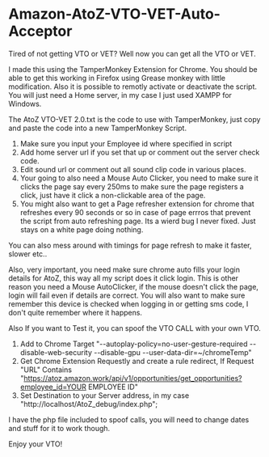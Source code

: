 # Amazon-AtoZ-VTO-VET-Auto-Acceptor
Tired of not getting VTO or VET? Well now you can get all the VTO or VET. 

I made this using the TamperMonkey Extension for Chrome. You should be able to get this working in Firefox using Grease monkey with little modification. 
Also it is possible to remotly activate or deactivate the script. You will just need a Home server, in my case I just used XAMPP for Windows.

The AtoZ VTO-VET 2.0.txt is the code to use with TamperMonkey, just copy and paste the code into a new TamperMonkey Script.

1. Make sure you input your Employee id where specified in script
2. Add home server url if you set that up or comment out the server check code.
3. Edit sound url or comment out all sound clip code in various places.
4. Your going to also need a Mouse Auto Clicker, you need to make sure it clicks the page say every 250ms to make sure the page registers a click,  just have it click a non-clickable area of the page.
5. You might also want to get a Page refresher extension for chrome that refreshes every 90 seconds or so in case of page errros that prevent the script from auto refreshing page. Its a wierd bug I never fixed. Just stays on a white page doing nothing.

You can also mess around with timings for page refresh to make it faster, slower etc..

Also, very important, you need make sure chrome auto fills your login details for AtoZ, this way all my script does it click login. This is other reason you need a Mouse AutoClicker, if the mouse doesn't click the page, login will fail even if details are correct. You will also want to make sure remember this device is checked when logging in or getting sms code, I don't quite remember where it happens.


Also If you want to Test it, you can spoof the VTO CALL with your own VTO. 
1. Add to Chrome Target "--autoplay-policy=no-user-gesture-required --disable-web-security --disable-gpu --user-data-dir=~/chromeTemp"
2. Get Chrome Extension Requestly and create a rule redirect, If Request "URL" Contains "https://atoz.amazon.work/api/v1/opportunities/get_opportunities?employee_id=YOUR EMPLOYEE ID"
3. Set Destination to your Server address, in my case "http://localhost/AtoZ_debug/index.php";

I have the php file included to spoof calls, you will need to change dates and stuff for it to work though.

Enjoy your VTO!

